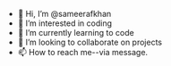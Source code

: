 - 👋 Hi, I’m @sameerafkhan
- 👀 I’m interested in coding
- 🌱 I’m currently learning to code
- 💞️ I’m looking to collaborate on projects
- 📫 How to reach me--via message.

<!---
sameerafkhan/sameerafkhan is a ✨ special ✨ repository because its `README.md` (this file) appears on your GitHub profile.
You can click the Preview link to take a look at your changes.
--->
